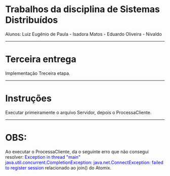 # Trabalhos da disciplina de Sistemas Distribuídos

Alunos: Luiz Eugênio de Paula
        - Isadora Matos
        - Eduardo Oliveira
        - Nivaldo
        
----------------------------------------------
# Terceira entrega
Implementação Treceira etapa.

----------------------------------------------
# Instruções
Executar primeiramente o arquivo Servidor, depois o ProcessaCliente.

---------------------------------------------
# OBS:
Ao executar o ProcessaCliente, da o seguinte erro que não consegui resolver:
<span style="color:blue">Exception in thread "main" java.util.concurrent.CompletionException: java.net.ConnectException: failed to register session</span>
relacionado ao join() do Atomix.

